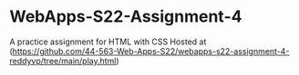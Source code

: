 # WebApps-S22-Assignment-4
A practice assignment for HTML with CSS
Hosted at (https://github.com/44-563-Web-Apps-S22/webapps-s22-assignment-4-reddyvp/tree/main/play.html)
